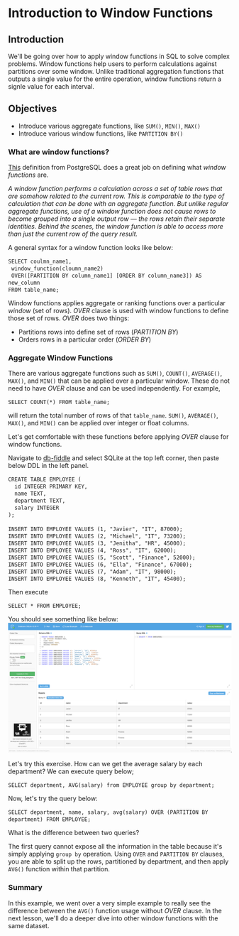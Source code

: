 # Introduction to Window Functions

## Introduction
We'll be going over how to apply window functions in SQL to solve complex problems. Window functions help users to perform calculations against partitions over some window. Unlike traditional aggregation functions that outputs a single value for the entire operation, window functions return a signle value for each interval.

## Objectives
- Introduce various aggregate functions, like `SUM()`, `MIN()`, `MAX()`
- Introduce various window functions, like `PARTITION BY()`

### What are window functions?

[This]([https://www.postgresql.org/docs/9.1/tutorial-window.html]) definition from PostgreSQL does a great job on defining what _window functions_ are. 

_A window function performs a calculation across a set of table rows that are somehow related to the current row. This is comparable to the type of calculation that can be done with an aggregate function. But unlike regular aggregate functions, use of a window function does not cause rows to become grouped into a single output row — the rows retain their separate identities. Behind the scenes, the window function is able to access more than just the current row of the query result._

A general syntax for a window function looks like below:
```
SELECT coulmn_name1, 
 window_function(cloumn_name2)
 OVER([PARTITION BY column_name1] [ORDER BY column_name3]) AS new_column
FROM table_name;
```

Window functions applies aggregate or ranking functions over a particular _window_ (set of rows). _OVER_ clause is used with window functions to define those set of rows. _OVER_ does two things:
- Partitions rows into define set of rows (_PARTITION BY_)
- Orders rows in a particular order (_ORDER BY_)


### Aggregate Window Functions
There are various aggregate functions such as `SUM()`, `COUNT()`, `AVERAGE()`, `MAX()`, and `MIN()` that can be applied over a particular window. These do not need to have _OVER_ clause and can be used independently. For example,
```
SELECT COUNT(*) FROM table_name;
```
will return the total number of rows of that `table_name`. `SUM()`, `AVERAGE()`, `MAX()`, and `MIN()` can be applied over integer or float columns. 

Let's get comfortable with these functions before applying _OVER_ clause for window functions.

Navigate to [db-fiddle]([https://www.db-fiddle.com/]) and select SQLite at the top left corner, then paste below DDL in the left panel.

```
CREATE TABLE EMPLOYEE (
  id INTEGER PRIMARY KEY,
  name TEXT,
  department TEXT,
  salary INTEGER
);

INSERT INTO EMPLOYEE VALUES (1, "Javier", "IT", 87000);
INSERT INTO EMPLOYEE VALUES (2, "Michael", "IT", 73200);
INSERT INTO EMPLOYEE VALUES (3, "Jenitha", "HR", 45000);
INSERT INTO EMPLOYEE VALUES (4, "Ross", "IT", 62000);
INSERT INTO EMPLOYEE VALUES (5, "Scott", "Finance", 52000);
INSERT INTO EMPLOYEE VALUES (6, "Ella", "Finance", 67000);
INSERT INTO EMPLOYEE VALUES (7, "Adam", "IT", 98000);
INSERT INTO EMPLOYEE VALUES (8, "Kenneth", "IT", 45400);
```
Then execute 
```
SELECT * FROM EMPLOYEE;
```
You should see something like below:
![db-results](images/db_results.png)

Let's try this exercise. How can we get the average salary by each department? We can execute query below;
```
SELECT department, AVG(salary) from EMPLOYEE group by department;
```

Now, let's try the query below:
```
SELECT department, name, salary, avg(salary) OVER (PARTITION BY department) FROM EMPLOYEE;
```
What is the difference between two queries? 

The first query cannot expose all the information in the table because it's simply applying `group by` operation. Using `OVER` and `PARTITION BY` clauses, you are able to split up the rows, partitioned by department, and then apply `AVG()` function within that partition.

### Summary

In this example, we went over a very simple example to really see the difference between the `AVG()` function usage without _OVER_ clause. In the next lesson, we'll do a deeper dive into other window functions with the same dataset. 
